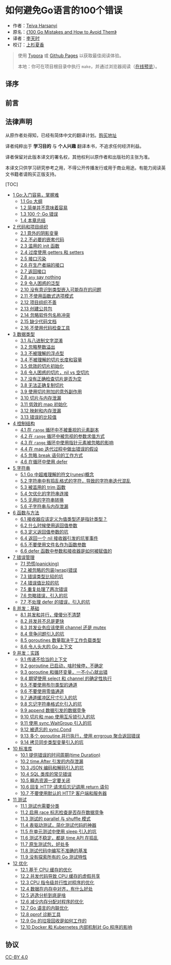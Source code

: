 # 如何避免Go语言的100个错误


- 作者：[Teiva Harsanyi](http://teivah.io)
- 原名：[《100 Go Mistakes and How to Avoid Them》](https://www.manning.com/books/100-go-mistakes-and-how-to-avoid-them)
- 译者：[李天时](https://github.com/lts8989)
- 校订：[上杉夏香](https://github.com/ZMbiubiubiu)

> 使用 [Typora](https://www.typora.io) 或 [Github Pages](https://lts8989.github.io/) 以获取最佳阅读体验。
>
> 本地：你可在项目根目录中执行 `make`，并通过浏览器阅读（[在线预览](https://lts8989.github.io/)）。

## 译序

## 前言

## 法律声明

从原作者处得知，已经有简体中文的翻译计划。[购买地址](https://search.jd.com/Search?keyword=go%20100%20mistakes)

译者纯粹出于 **学习目的** 与 **个人兴趣** 翻译本书，不追求任何经济利益。

译者保留对此版本译文的署名权，其他权利以原作者和出版社的主张为准。

本译文只供学习研究参考之用，不得公开传播发行或用于商业用途。有能力阅读英文书籍者请购买正版支持。

[TOC]

- [1 Go:入门容易，掌握难](chapter/1-go-simple-to-learn-but-hard-to-master/1-0-go-simple-to-learn-but-hard-to-master.md)
  - [1.1 Go 大纲](chapter/1-go-simple-to-learn-but-hard-to-master/1-1-go-outline.md)
  - [1.2 简单并不意味着容易](chapter/1-go-simple-to-learn-but-hard-to-master/1-2-simple-doesnt-mean-easy.md)
  - [1.3 100 个 Go 错误](chapter/1-go-simple-to-learn-but-hard-to-master/1-3-100-go-mistakes.md)
  - [1.4 本章总结](chapter/1-go-simple-to-learn-but-hard-to-master/1-4-chapter-summary.md)
- [2 代码和项目组织](chapter/2-Code-and-project-organization/2-0-Code-and-project-organization.md)
  - [2.1 意外的阴影变量](chapter/2-Code-and-project-organization/2-1-unintended-variable-shadowing.md)
  - [2.2 不必要的嵌套代码](chapter/2-Code-and-project-organization/2-2-unnecessary-nested-code.md)
  - [2.3 滥用的 init 函数](chapter/2-Code-and-project-organization/2-3-misusing-init-functions.md)
  - [2.4 过度使用 getters 和 setters](chapter/2-Code-and-project-organization/2-4-overusing-getters-and-setters.md)
  - [2.5 接口污染](chapter/2-Code-and-project-organization/2-5-interface-pollution.md)
  - [2.6 在生产者端的接口](chapter/2-Code-and-project-organization/2-6-interface-on-the-producer-side.md)
  - [2.7 返回接口](chapter/2-Code-and-project-organization/2-7-Returning-interfaces.md)
  - [2.8 `any` say nothing](chapter/2-Code-and-project-organization/2-8-any-says-nothing.md)
  - [2.9 令人困惑的泛型](chapter/2-Code-and-project-organization/2-9-being-confused-about-when-to-use-generics.md)
  - [2.10 没有意识到类型嵌入可能存在的问题](chapter/2-Code-and-project-organization/2-10-not-being-aware-of-the-possible.md)
  - [2.11 不使用函数式选项模式](chapter/2-Code-and-project-organization/2-11-not-using-the-functional-options-pattern.md)
  - [2.12 项目组织不善](chapter/2-Code-and-project-organization/2-12-project-misorganization.md)
  - [2.13 创建公共包](chapter/2-Code-and-project-organization/2-13-creating-utility-packages.md)
  - [2.14 忽略软件包名称冲突](chapter/2-Code-and-project-organization/2-14-ignoring-package-name-collisions.md)
  - [2.15 缺少代码文档](chapter/2-Code-and-project-organization/2-15-missing-code-documentation.md)
  - [2.16 不使用代码检查工具](chapter/2-Code-and-project-organization/2-16-not-using-linters.md)
- [3 数据类型](chapter/3-Data-types/3-0-Data-types.md)
  - [3.1 与八进制文字混淆](chapter/3-Data-types/3-1-creating-confusion-with-octal-literals.md)
  - [3.2 忽略整数溢出](chapter/3-Data-types/3-2-neglecting-integer-overflows.md)
  - [3.3 不被理解的浮点型](chapter/3-Data-types/3-3-not-understanding-floating-points.md)
  - [3.4 不被理解的切片长度和容量](chapter/3-Data-types/3-4-not-understanding-slice-length-and-capacity.md)
  - [3.5 低效的切片初始化](chapter/3-Data-types/3-5-inefficient-slice-initialization.md)
  - [3.6 令人困惑的切片，nil vs 空切片](chapter/3-Data-types/3-6-being-confused-about-nil-vs-empty-slice.md)
  - [3.7 没有正确检查切片是否为空](chapter/3-Data-types/3-7-not-properly-checking-if-a-slice-is-empty.md)
  - [3.8 无法正确复制切片](chapter/3-Data-types/3-8-not-making-slice-copy-correctly.md)
  - [3.9 使用切片附加的意外副作用](chapter/3-Data-types/3-9-unexpected-side-effects-using-slice-append.md)
  - [3.10 切片与内存泄漏](chapter/3-Data-types/3-10-slice-and-memory-leaks.md)
  - [3.11 低效的 map 初始化](chapter/3-Data-types/3-11-inefficient-map-initialization.md)
  - [3.12 映射和内存泄漏](chapter/3-Data-types/3-12-map-and-memory-leaks.md)
  - [3.13 错误的比较值](chapter/3-Data-types/3-13-comparing-values-incorrectly.md)
- [4 控制结构](chapter/4-control-structures/4-0-control-structures.md)
  - [4.1 在 `range` 循环中不被重视的元素副本](chapter/4-control-structures/4-1-ignoring-that-elements-are.md)
  - [4.2 在 `range` 循环中被忽视的参数求值方式](chapter/4-control-structures/4-2-ignoring-how-arguments-are-evaluated.md)
  - [4.3 在 `range` 循环中使用指针元素被忽略的影响](chapter/4-control-structures/4-3-ignoring-the-impacts-of-using-pointer.md)
  - [4.4 在 map 迭代过程中做出错误的假设](chapter/4-control-structures/4-4-making-wrong-assumptions-during.md)
  - [4.5 忽略 break 语句的工作方式](chapter/4-control-structures/4-5-ignoring-how-the-break-statement-work.md)
  - [4.6 在循环中使用 defer](chapter/4-control-structures/4-6-using-defer-inside-a-loop.md)
- [5 字符串](chapter/5-strings/5-0-strings.md)
  - [5.1 Go 中超难理解的符文(runes)概念](chapter/5-strings/5-1-not-understanding-the-concept-of-rune.md)
  - [5.2 字符串中有捣乱格式的字符，导致的字符串迭代混乱](chapter/5-strings/5-2-Inaccurate-string-iteration.md)
  - [5.3 被滥用的 trim 函数](chapter/5-strings/5-3-misusing-trim-functions.md)
  - [5.4 欠优化的字符串连接](chapter/5-strings/5-4-under-optimized-strings-concatenation.md)
  - [5.5 无用的字符串转换](chapter/5-strings/5-5-useless-string-conversion.md)
  - [5.6 子字符串与内存泄漏](chapter/5-strings/5-6-substring-and-memory-leaks.md)
- [6 函数与方法](chapter/6-functions-and-method/6-0-functions-and-method.md)
  - [6.1 接收器应该定义为值类型还是指针类型？](chapter/6-functions-and-method/6-1-Not-knowing-which-type-of-receiver-to-use.md)
  - [6.2 什么时候使用返回值参数](chapter/6-functions-and-method/6-2-Never-using-named-result-parameters.md)
  - [6.3 定义返回值参数的坑](chapter/6-functions-and-method/6-3-Unintended-side-effects-with-named-result-parameters.md)
  - [6.4 返回一个 nil 接收器引发的坑爹事件](chapter/6-functions-and-method/6-4-Returning-a-nil-receiver.md)
  - [6.5 不要使用文件名作为函数参数](chapter/6-functions-and-method/6-5-Using-a-filename-as-a-function-input.md)
  - [6.6 defer 函数中参数和接收器是如何被赋值的](chapter/6-functions-and-method/6-6-Ignoring-how-defer-arguments.md)
- [7 错误管理](chapter/7-error-management/7-0-error-management.md)
  - [7.1 恐慌(panicking) ](chapter/7-error-management/7-1-panicking.md)
  - [7.2 被忽略的包装(wrap)错误](chapter/7-error-management/7-2-Ignoring-when-to-wrap-an-error.md)
  - [7.3 错误类型比较的坑](chapter/7-error-management/7-3-Comparing-an-error-type-inaccurately.md)
  - [7.4 错误值比较的坑](chapter/7-error-management/7-4-Comparing-an-error-value-inaccurately.md)
  - [7.5 重复处理了两次错误](chapter/7-error-management/7-5-Handling-an-error-twice.md)
  - [7.6 忽略错误，引入的坑](chapter/7-error-management/7-6-Not-handling-a-error.md)
  - [7.7 不处理 defer 的错误，引入的坑](chapter/7-error-management/7-7-Not-handling-defer-errors.md)
- [8 并发：基础](chapter/8-Concurrency-Foundations/8-0-Concurrency-Foundations.md)
  - [8.1 并发和并行，傻傻分不清楚](chapter/8-Concurrency-Foundations/8-1-Mixing-concurrency-and-parallelism.md)
  - [8.2 并发并不总是更快](chapter/8-Concurrency-Foundations/8-2-concurrency-isnt-always-faster.md)
  - [8.3 并发业务应该使用 channel 还是 mutex](chapter/8-Concurrency-Foundations/8-3-Being-puzzled-about-when-to-use-channels-or-mutexes.md)
  - [8.4 竞争问题引入的坑](chapter/8-Concurrency-Foundations/8-4-Not-understanding-race-problems.md)
  - [8.5 goroutines 数量取决于工作负载类型](chapter/8-Concurrency-Foundations/8-5-Not-understanding-the-concurrency.md)
  - [8.6 令人头大的 Go 上下文](chapter/8-Concurrency-Foundations/8-6-Misunderstanding-Go-contexts.md)
- [9 并发：实践](chapter/9-Concurrency-Practice/9-0-Concurrency-Practice.md)
  - [9.1 传递不恰当的上下文](chapter/9-Concurrency-Practice/9-1-Propagating-an-inappropriate-context.md)
  - [9.2 goroutine 已启动，啥时候停，不确定](chapter/9-Concurrency-Practice/9-2-Starting-a-goroutine-without.md)
  - [9.3 goroutine 和循环变量，一不小心就出错](chapter/9-Concurrency-Practice/9-3-Not-being-careful-with-goroutines-and-loop-variables.md)
  - [9.4 期望使用 select 和 channel 的确定性执行](chapter/9-Concurrency-Practice/9-4-Expecting-a-deterministic-behavior-using-select-and-channels.md)
  - [9.5 不要使用布尔类型的通道](chapter/9-Concurrency-Practice/9-5-Not-using-notification-channels.md)
  - [9.6 不要使用零值通道](chapter/9-Concurrency-Practice/9-6-Not-using-nil-channels.md)
  - [9.7 通道缓冲区尺寸引入的坑](chapter/9-Concurrency-Practice/9-7-Being-puzzled-about-a-channel-size.md)
  - [9.8 忘记字符串格式化引入的坑](chapter/9-Concurrency-Practice/9-8-Forgetting-about-possible-side-effects.md)
  - [9.9 append 数据引发的数据竞争](chapter/9-Concurrency-Practice/9-9-Creating-data-races-with-append.md)
  - [9.10 切片和 map 使用互斥锁引入的坑](chapter/9-Concurrency-Practice/9-10-Using-mutexes-inaccurately-with-slices-and-maps.md)
  - [9.11 使用 sync.WaitGroup 引入的坑](chapter/9-Concurrency-Practice/9-11-Misusing-sync-WaitGroup.md)
  - [9.12 被遗忘的 sync.Cond](chapter/9-Concurrency-Practice/9-12-Forgetting-about-sync-Cond.md)
  - [9.13 多个 goroutine 并行执行，使用 errgroup 聚合返回错误](chapter/9-Concurrency-Practice/9-13-not-using.md)
  - [9.14 拷贝同步类型变量引入的坑](chapter/9-Concurrency-Practice/9-14-Copying-a-sync-type.md)
- [10 标准库](chapter/10-Standard-library/10-0-Standard-library.md)
  - [10.1 提供错误的时间周期(time Duration)](chapter/10-Standard-library/10-1-Providing-a-wrong-time-duration.md)
  - [10.2 time.After 引发的内存泄漏](chapter/10-Standard-library/10-2-time-After-and-memory-leak.md)
  - [10.3 JSON 编码和解码引入的坑](chapter/10-Standard-library/10-3-Unexpected-behavior-because-of-type-embedding.md)
  - [10.4 SQL 类库的常见错误](chapter/10-Standard-library/10-4-SQL-common-mistakes.md)
  - [10.5 瞬态资源一定要关闭](chapter/10-Standard-library/10-5-Not-closing-transient-resources.md)
  - [10.6 回复 HTTP 请求后忘记调用 return 语句](chapter/10-Standard-library/10-6-Forgetting-the-return-statement-after-replying-to-an-HTTP-request.md)
  - [10.7 不要使用默认的 HTTP 客户端和服务器](chapter/10-Standard-library/10-7-Using-the-default-HTTP-client-and-server.md)
- [11 测试](chapter/11-Testing/11-0-Testing.md)
  - [11.1 测试也需要分类](chapter/11-Testing/11-1-Not-categorizing-tests.md)
  - [11.2 启用 race 标志检查是否存在数据竞争](chapter/11-Testing/11-2-Not-enabling-the-race-flag.md)
  - [11.3 测试的 parallel 与 shuffle 模式](chapter/11-Testing/11-3-Not-using-test-execution-modes.md)
  - [11.4 表驱动测试，简化测试代码的神器](chapter/11-Testing/11-4-Not-using-table-driven-tests.md)
  - [11.5 在单元测试中使用 sleep 引入的坑](chapter/11-Testing/11-5-Sleeping-in-unit-tests.md)
  - [11.6 测试不稳定，都是 time API 在捣乱](chapter/11-Testing/11-6-Not-dealing-with-the-time-API-efficiently.md)
  - [11.7 原生测试包，好处多](chapter/11-Testing/11-7-Not-using-testing-utility-packages.md)
  - [11.8 测试代码中编写不准确的基准](chapter/11-Testing/11-8-Writing-inaccurate-benchmarks.md)
  - [11.9 没有探索所有的 Go 测试特性](chapter/11-Testing/11-9-Not-exploring-all-the-Go-testing-features.md)
- [12 优化](chapter/12-Optimizations/12-0-Optimizations.md)
  - [12.1 基于 CPU 缓存的优化](chapter/12-Optimizations/12-1-Not-understanding-CPU-caches.md)
  - [12.2 并发代码导致 CPU 缓存的虚假共享](chapter/12-Optimizations/12-2-Writing-concurrent-code-leading-to-false-sharing.md)
  - [12.3 CPU 指令级并行性对程序的优化](chapter/12-Optimizations/12-3-Not-taking-into-account-instruction-level-parallelism.md)
  - [12.4 数据在内存中对齐，有什么好处](chapter/12-Optimizations/12-4-Not-being-aware-of-data-alignment.md)
  - [12.5 逃逸分析到底是啥](chapter/12-Optimizations/12-5-Not-understanding-stack-vs-heap.md)
  - [12.6 减少内存分配对程序的优化](chapter/12-Optimizations/12-6-Not-knowing-how-to-reduce-allocations.md)
  - [12.7 Go 语言的内联优化](chapter/12-Optimizations/12-7-Not-relying-on-inlining.md)
  - [12.8 pprof 诊断工具](chapter/12-Optimizations/12-8-Not-using-Go-diagnostics-tooling.md)
  - [12.9 Go 的垃圾回收是如何工作的](chapter/12-Optimizations/12-9-Not-understanding-how-the-GC-works.md)
  - [12.10 Docker 和 Kubernetes 内部机制对 Go 程序的影响](chapter/12-Optimizations/12-10-Not-understanding-the-impacts-of-running-Go-inside-of-Docker-and-Kubernetes.md)

## 协议

[CC-BY 4.0](https://github.com/lts8989/go-mistakes/blob/main/LICENSE)
